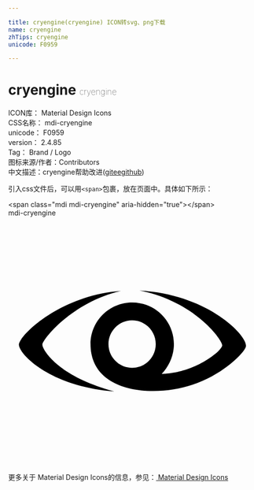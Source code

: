```yaml
---

title: cryengine(cryengine) ICON转svg、png下载
name: cryengine
zhTips: cryengine
unicode: F0959

---
```


# cryengine  <small style="font-size: 60%;font-weight: 100">cryengine</small>


<div class="detail-page">
<p>
<span>
ICON库：
<span class="badge-secondary badge">Material Design Icons</span> 
</span>
<br/>
<span>
CSS名称：
<span class="badge-secondary badge">mdi-cryengine</span> 
</span>
<br/>
<span>
unicode：
<span class="badge-secondary badge">F0959</span> 
</span>
<br/>
<span>
version：
<span class="badge-secondary badge">2.4.85</span> 
</span>
<br/>
<span>Tag：
<span class="badge-light badge">Brand / Logo</span>
</span>
<br/>
<span>图标来源/作者：<span class="badge-light badge">Contributors</span></span> 
<br/>
<span class="zh-detail">中文描述：<span class="badge-primary badge">cryengine</span><span class="help-link"><span>帮助改进</span>(<a href="https://gitee.com/liuwave/icon-helper/edit/master/json/material/cryengine.json" target="_blank" rel="noopener noreferrer">gitee</a><a href="https://github.com/liuwave/icon-helper/edit/master/json/material/cryengine.json" target="_blank" rel="noopener noreferrer">github</a></span>)</span><br/>
</p>
</div>
<div class="alert alert-dark">
  <i class="mdi mdi-cryengine mdi-48px"></i>
  <i class="mdi mdi-cryengine mdi-36px"></i>
  <i class="mdi mdi-cryengine mdi-24px"></i>
  <i class="mdi mdi-cryengine mdi-18px"></i>
</div>
<div>
  <p>引入css文件后，可以用<code>&lt;span&gt;</code>包裹，放在页面中。具体如下所示：    
  </p>
  <div class="alert alert-primary" style="font-size: 14px">
    &lt;span class="mdi mdi-cryengine" aria-hidden="true"&gt;&lt;/span&gt;
    <copy-btn content='<span class="mdi mdi-cryengine" aria-hidden="true"></span>'></copy-btn>
  </div>
  <div class="alert alert-secondary">
    <i class="mdi mdi-cryengine"
    style="font-size: 24px"
    aria-hidden="true"></i> mdi-cryengine
    <copy-btn content="mdi-cryengine" btn-title="复制图标名称"></copy-btn>
  </div>
</div>
<div id="svg" class="svg-wrap">
<svg xmlns="http://www.w3.org/2000/svg" viewBox="0 0 24 24"><path d="M23.03,12.4M23.03,12.5V12.5C23,13 20.91,15.23 17.82,16.24C14.05,17.5 7.97,17.03 7.97,12.3C7.97,10.08 9.78,8.27 12,8.27C14.25,8.27 16.05,10.09 16.05,12.31C16.05,13.39 15.58,14.44 14.87,15.18C15.54,15.17 17.94,15 20.21,13.12C20.46,12.88 20.62,12.68 20.69,12.55C20.71,12.5 20.74,12.46 20.73,12.4C20.73,11.92 18.12,8.19 12.72,7.12C19.22,7.46 23,11.32 23.03,12.4V12.5H23.03M12,10C10.74,10 9.71,11.04 9.71,12.3C9.71,13.57 10.74,14.59 12,14.59C13.27,14.59 14.29,13.57 14.29,12.3C14.29,11.04 13.27,10 12,10M3.31,12.34C3.31,12.34 3.31,12.31 3.31,12.42V12.42C3.41,12.94 4.82,15.41 10.28,16.88C3.96,16.37 1.12,13.28 1.04,12.42H1.03C1.03,12.31 1.03,12.36 1.03,12.35C1.03,11.5 4.96,7.58 10.92,7.15C6.14,8.26 3.31,11.87 3.31,12.34V12.34Z" /></svg>
</div>
<detail full-name='mdi-cryengine'></detail>
    
<div><p>更多关于 Material Design Icons的信息，参见：<a target="_blank" href="https://iconhelper.cn/material.html"> Material Design Icons</a>
</p></div>
